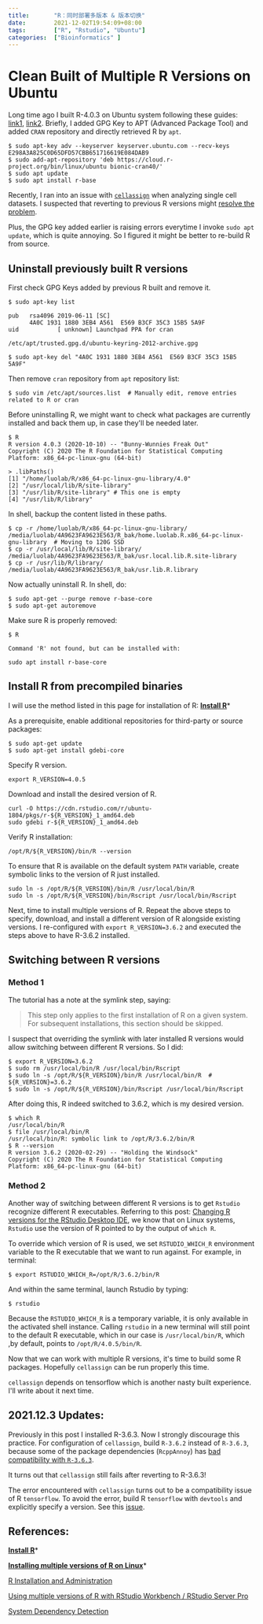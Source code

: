 ```yaml
---
title:       "R：同时部署多版本 & 版本切换"
date:        2021-12-02T19:54:09+08:00
tags:        ["R", "Rstudio", "Ubuntu"]
categories:  ["Bioinformatics" ]
---
```


# Clean Built of Multiple R Versions on Ubuntu

Long time ago I built R-4.0.3 on Ubuntu system following these guides: [link1](https://www.digitalocean.com/community/tutorials/how-to-install-r-on-ubuntu-18-04-quickstart), [link2](https://cran.r-project.org/bin/linux/ubuntu/). Briefly, I added GPG Key to APT (Advanced Package Tool) and added `CRAN` repository and directly retrieved R by `apt`.
```
$ sudo apt-key adv --keyserver keyserver.ubuntu.com --recv-keys E298A3A825C0D65DFD57CBB651716619E084DAB9
$ sudo add-apt-repository 'deb https://cloud.r-project.org/bin/linux/ubuntu bionic-cran40/'
$ sudo apt update
$ sudo apt install r-base
```

Recently, I ran into an issue with [`cellassign`](https://github.com/Irrationone/cellassign) when analyzing single cell datasets. I suspected that reverting to previous R versions might [resolve the problem](https://github.com/Irrationone/cellassign/issues/92).

Plus, the GPG key added earlier is raising errors everytime I invoke `sudo apt update`, which is quite annoying. So I figured it might be better to re-build R from source.

## Uninstall previously built R versions

First check GPG Keys added by previous R built and remove it.
```
$ sudo apt-key list
```
```
pub   rsa4096 2019-06-11 [SC]
      4A0C 1931 1880 3EB4 A561  E569 B3CF 35C3 15B5 5A9F
uid           [ unknown] Launchpad PPA for cran

/etc/apt/trusted.gpg.d/ubuntu-keyring-2012-archive.gpg
```
```
$ sudo apt-key del "4A0C 1931 1880 3EB4 A561  E569 B3CF 35C3 15B5 5A9F"
```

Then remove `cran` repository from `apt` repository list:
```
$ sudo vim /etc/apt/sources.list  # Manually edit, remove entries related to R or cran
```


Before uninstalling R, we might want to check what packages are currently installed and back them up, in case they'll be needed later.
```
$ R
R version 4.0.3 (2020-10-10) -- "Bunny-Wunnies Freak Out"
Copyright (C) 2020 The R Foundation for Statistical Computing
Platform: x86_64-pc-linux-gnu (64-bit)

> .libPaths()
[1] "/home/luolab/R/x86_64-pc-linux-gnu-library/4.0"
[2] "/usr/local/lib/R/site-library"
[3] "/usr/lib/R/site-library" # This one is empty
[4] "/usr/lib/R/library"
```

In shell, backup the content listed in these paths.
```
$ cp -r /home/luolab/R/x86_64-pc-linux-gnu-library/ /media/luolab/4A9623FA9623E563/R_bak/home.luolab.R.x86_64-pc-linux-gnu-library  # Moving to 120G SSD
$ cp -r /usr/local/lib/R/site-library/ /media/luolab/4A9623FA9623E563/R_bak/usr.local.lib.R.site-library
$ cp -r /usr/lib/R/library/ /media/luolab/4A9623FA9623E563/R_bak/usr.lib.R.library
```

Now actually uninstall R. In shell, do:
```
$ sudo apt-get --purge remove r-base-core
$ sudo apt-get autoremove
```

Make sure R is properly removed:
```
$ R

Command 'R' not found, but can be installed with:

sudo apt install r-base-core
```

## Install R from precompiled binaries

I will use the method listed in this page for installation of R:
[**Install R**](https://docs.rstudio.com/resources/install-r/)*

As a prerequisite, enable additional repositories for third-party or source packages:
```
$ sudo apt-get update
$ sudo apt-get install gdebi-core
```

Specify R version.
```
export R_VERSION=4.0.5
```

Download and install the desired version of R.
```
curl -O https://cdn.rstudio.com/r/ubuntu-1804/pkgs/r-${R_VERSION}_1_amd64.deb
sudo gdebi r-${R_VERSION}_1_amd64.deb
```

Verify R installation:
```
/opt/R/${R_VERSION}/bin/R --version
```

To ensure that R is available on the default system `PATH` variable, create symbolic links to the version of R just installed.
```
sudo ln -s /opt/R/${R_VERSION}/bin/R /usr/local/bin/R
sudo ln -s /opt/R/${R_VERSION}/bin/Rscript /usr/local/bin/Rscript
```

Next, time to install multiple versions of R. Repeat the above steps to specify, download, and install a different version of R alongside existing versions.
I re-configured with `export R_VERSION=3.6.2` and executed the steps above to have R-3.6.2 installed.

## Switching between R versions

### Method 1

The tutorial has a note at the symlink step, saying:
>This step only applies to the first installation of R on a given system. For subsequent installations, this section should be skipped.

I suspect that overriding the symlink with later installed R versions would allow switching between different R versions. So I did:
```
$ export R_VERSION=3.6.2
$ sudo rm /usr/local/bin/R /usr/local/bin/Rscript
$ sudo ln -s /opt/R/${R_VERSION}/bin/R /usr/local/bin/R  # ${R_VERSION}=3.6.2
$ sudo ln -s /opt/R/${R_VERSION}/bin/Rscript /usr/local/bin/Rscript
```

After doing this, R indeed switched to 3.6.2, which is my desired version.
```
$ which R
/usr/local/bin/R
$ file /usr/local/bin/R
/usr/local/bin/R: symbolic link to /opt/R/3.6.2/bin/R
$ R --version
R version 3.6.2 (2020-02-29) -- "Holding the Windsock"
Copyright (C) 2020 The R Foundation for Statistical Computing
Platform: x86_64-pc-linux-gnu (64-bit)
```

### Method 2

Another way of switching between different R versions is to get `Rstudio` recognize different R executables.
Referring to this post: [Changing R versions for the RStudio Desktop IDE](https://support.rstudio.com/hc/en-us/articles/200486138-Changing-R-versions-for-the-RStudio-Desktop-IDE), we know that on Linux systems, `Rstudio` use the version of R pointed to by the output of `which R`. 

To override which version of R is used, we set `RSTUDIO_WHICH_R` environment variable to the R executable that we want to run against. For example, in terminal:
```
$ export RSTUDIO_WHICH_R=/opt/R/3.6.2/bin/R
```
And within the same terminal, launch Rstudio by typing:
```
$ rstudio
```

Because the `RSTUDIO_WHICH_R` is a temporary variable, it is only available in the activated shell instance. Calling `rstudio` in a new terminal will still point to the default R executable, which in our case is `/usr/local/bin/R`, which ,by default, points to `/opt/R/4.0.5/bin/R`.

Now that we can work with multiple R versions, it's time to build some R packages. Hopefully `cellassign` can be run properly this time.

`cellassign` depends on tensorflow which is another nasty built experience. I'll write about it next time.

## 2021.12.3 Updates:

Previously in this post I installed R-3.6.3. Now I strongly discourage this practice. For configuration of `cellassign`, build `R-3.6.2` instead of `R-3.6.3`, because some of the package dependencies (`RcppAnnoy`) has [bad compatibility with `R-3.6.3`](https://github.com/LTLA/BiocNeighbors/issues/17).

It turns out that `cellassign` still fails after reverting to R-3.6.3!

The error encountered with `cellassign` turns out to be a compatibility issue of R `tensorflow`. To avoid the error, build R `tensorflow` with `devtools` and explicitly specify a version. See this [issue](https://github.com/Irrationone/cellassign/issues/94).

## References:

[**Install R**](https://docs.rstudio.com/resources/install-r/)*

[**Installing multiple versions of R on Linux**](https://support.rstudio.com/hc/en-us/articles/215488098-Installing-multiple-versions-of-R-on-Linux)*

[R Installation and Administration](https://cran.r-project.org/doc/manuals/r-release/R-admin.html)

[Using multiple versions of R with RStudio Workbench / RStudio Server Pro](https://support.rstudio.com/hc/en-us/articles/212364537-Using-multiple-versions-of-R-with-RStudio-Workbench-RStudio-Server-Pro)

[System Dependency Detection](https://docs.rstudio.com/rspm/admin/appendix/system-dependency-detection/)
